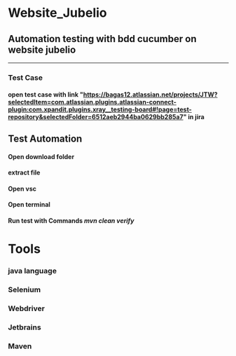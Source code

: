 # Website_Jubelio
Automation testing with bdd cucumber on website jubelio
--------------------------------------------------------
--------------------------------------------------------

### Test Case
#### open test case with link "https://bagas12.atlassian.net/projects/JTW?selectedItem=com.atlassian.plugins.atlassian-connect-plugin:com.xpandit.plugins.xray__testing-board#!page=test-repository&selectedFolder=6512aeb2944ba0629bb285a7" in jira

## Test Automation 
#### Open download folder
#### extract file
#### Open vsc
#### Open terminal 
#### Run test with Commands *mvn clean verify*


# Tools
### java language
### Selenium 
### Webdriver
### Jetbrains
### Maven
